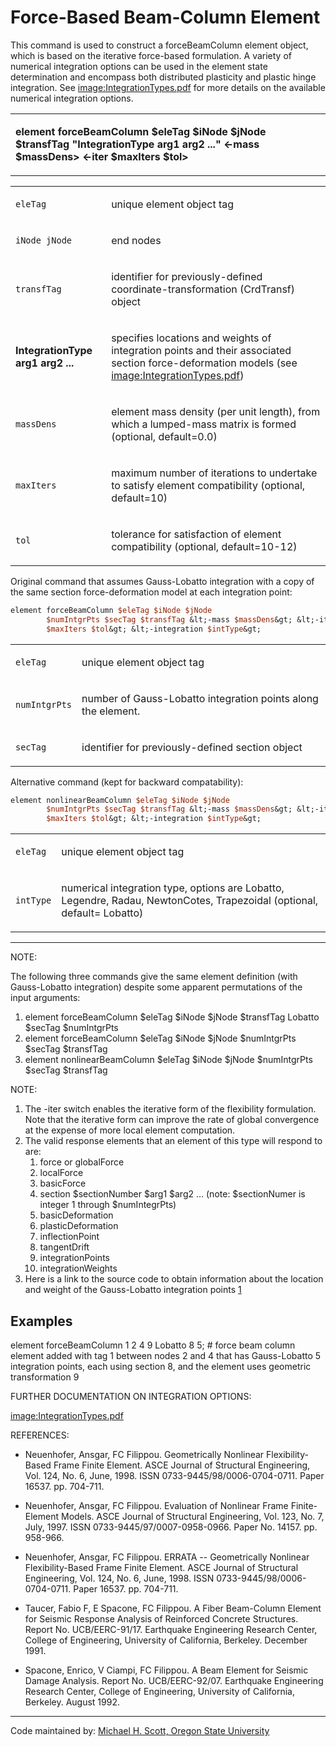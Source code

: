 # Force-Based Beam-Column Element

<p>This command is used to construct a forceBeamColumn element object,
which is based on the iterative force-based formulation. A variety of
numerical integration options can be used in the element state
determination and encompass both distributed plasticity and plastic
hinge integration. See <a href="image:IntegrationTypes.pdf"
title="wikilink">image:IntegrationTypes.pdf</a> for more details on the
available numerical integration options.</p>
<table>
<tbody>
<tr class="odd">
<td><p><strong>element forceBeamColumn $eleTag $iNode $jNode $transfTag
"IntegrationType arg1 arg2 ..." &lt;-mass $massDens&gt; &lt;-iter
$maxIters $tol&gt;</strong></p></td>
</tr>
</tbody>
</table>
<table>
<tbody>
<tr class="odd">
<td><code class="parameter-table-variable">eleTag</code></td>
<td><p>unique element object tag</p></td>
</tr>
<tr class="even">
<td><p><code class="parameter-table-variable">iNode jNode</code></p></td>
<td><p>end nodes</p></td>
</tr>
<tr class="odd">
<td><code class="parameter-table-variable">transfTag</code></td>
<td><p>identifier for previously-defined coordinate-transformation
(CrdTransf) object</p></td>
</tr>
<tr class="even">
<td><p><strong>IntegrationType arg1 arg2 ...</strong></p></td>
<td><p>specifies locations and weights of integration points and their
associated section force-deformation models (see <a
href="image:IntegrationTypes.pdf"
title="wikilink">image:IntegrationTypes.pdf</a>)</p></td>
</tr>
<tr class="odd">
<td><code class="parameter-table-variable">massDens</code></td>
<td><p>element mass density (per unit length), from which a lumped-mass
matrix is formed (optional, default=0.0)</p></td>
</tr>
<tr class="even">
<td><code class="parameter-table-variable">maxIters</code></td>
<td><p>maximum number of iterations to undertake to satisfy element
compatibility (optional, default=10)</p></td>
</tr>
<tr class="odd">
<td><code class="parameter-table-variable">tol</code></td>
<td><p>tolerance for satisfaction of element compatibility (optional,
default=10-12)</p></td>
</tr>
</tbody>
</table>
<p>Original command that assumes Gauss-Lobatto integration with a copy
of the same section force-deformation model at each integration
point:</p>

```tcl
element forceBeamColumn $eleTag $iNode $jNode
        $numIntgrPts $secTag $transfTag &lt;-mass $massDens&gt; &lt;-iter
        $maxIters $tol&gt; &lt;-integration $intType&gt;
```

<table>
<tbody>
<tr class="odd">
<td><code class="parameter-table-variable">eleTag</code></td>
<td><p>unique element object tag</p></td>
</tr>
<tr class="even">
<td><code class="parameter-table-variable">numIntgrPts</code></td>
<td><p>number of Gauss-Lobatto integration points along the
element.</p></td>
</tr>
<tr class="odd">
<td><code class="parameter-table-variable">secTag</code></td>
<td><p>identifier for previously-defined section object</p></td>
</tr>
</tbody>
</table>
<p>Alternative command (kept for backward compatability):</p>

```tcl
element nonlinearBeamColumn $eleTag $iNode $jNode
        $numIntgrPts $secTag $transfTag &lt;-mass $massDens&gt; &lt;-iter
        $maxIters $tol&gt; &lt;-integration $intType&gt;
```

<table>
<tbody>
<tr class="odd">
<td><code class="parameter-table-variable">eleTag</code></td>
<td><p>unique element object tag</p></td>
</tr>
<tr class="even">
<td><code class="parameter-table-variable">intType</code></td>
<td><p>numerical integration type, options are Lobatto, Legendre, Radau,
NewtonCotes, Trapezoidal (optional, default= Lobatto)</p></td>
</tr>
</tbody>
</table>
<hr />
<p>NOTE:</p>
<p>The following three commands give the same element definition (with
Gauss-Lobatto integration) despite some apparent permutations of the
input arguments:</p>
<ol>
<li>element forceBeamColumn $eleTag $iNode $jNode $transfTag Lobatto
$secTag $numIntgrPts</li>
<li>element forceBeamColumn $eleTag $iNode $jNode $numIntgrPts $secTag
$transfTag</li>
<li>element nonlinearBeamColumn $eleTag $iNode $jNode $numIntgrPts
$secTag $transfTag</li>
</ol>
<p>NOTE:</p>
<ol>
<li>The -iter switch enables the iterative form of the flexibility
formulation. Note that the iterative form can improve the rate of global
convergence at the expense of more local element computation.</li>
<li>The valid response elements that an element of this type will
respond to are:
<ol>
<li>force or globalForce</li>
<li>localForce</li>
<li>basicForce</li>
<li>section $sectionNumber $arg1 $arg2 ... (note: $sectionNumer is
integer 1 through $numIntegrPts)</li>
<li>basicDeformation</li>
<li>plasticDeformation</li>
<li>inflectionPoint</li>
<li>tangentDrift</li>
<li>integrationPoints</li>
<li>integrationWeights</li>
</ol></li>
<li>Here is a link to the source code to obtain information about the
location and weight of the Gauss-Lobatto integration points <a
href="http://opensees.berkeley.edu/WebSVN/filedetails.php?repname=OpenSees&amp;path=%2Ftrunk%2FSRC%2Felement%2FforceBeamColumn%2FLobattoBeamIntegration.cpp">1</a></li>
</ol>

## Examples

<p>element forceBeamColumn 1 2 4 9 Lobatto 8 5; # force beam column
element added with tag 1 between nodes 2 and 4 that has Gauss-Lobatto 5
integration points, each using section 8, and the element uses geometric
transformation 9</p>
<p>FURTHER DOCUMENTATION ON INTEGRATION OPTIONS:</p>
<p><a href="image:IntegrationTypes.pdf"
title="wikilink">image:IntegrationTypes.pdf</a></p>
<p>REFERENCES:</p>
<ul>
<li>Neuenhofer, Ansgar, FC Filippou. Geometrically Nonlinear
Flexibility-Based Frame Finite Element. ASCE Journal of Structural
Engineering, Vol. 124, No. 6, June, 1998. ISSN
0733-9445/98/0006-0704-0711. Paper 16537. pp. 704-711.</li>
</ul>
<ul>
<li>Neuenhofer, Ansgar, FC Filippou. Evaluation of Nonlinear Frame
Finite-Element Models. ASCE Journal of Structural Engineering, Vol. 123,
No. 7, July, 1997. ISSN 0733-9445/97/0007-0958-0966. Paper No. 14157.
pp. 958-966.</li>
</ul>
<ul>
<li>Neuenhofer, Ansgar, FC Filippou. ERRATA -- Geometrically Nonlinear
Flexibility-Based Frame Finite Element. ASCE Journal of Structural
Engineering, Vol. 124, No. 6, June, 1998. ISSN
0733-9445/98/0006-0704-0711. Paper 16537. pp. 704-711.</li>
</ul>
<ul>
<li>Taucer, Fabio F, E Spacone, FC Filippou. A Fiber Beam-Column Element
for Seismic Response Analysis of Reinforced Concrete Structures. Report
No. UCB/EERC-91/17. Earthquake Engineering Research Center, College of
Engineering, University of California, Berkeley. December 1991.</li>
</ul>
<ul>
<li>Spacone, Enrico, V Ciampi, FC Filippou. A Beam Element for Seismic
Damage Analysis. Report No. UCB/EERC-92/07. Earthquake Engineering
Research Center, College of Engineering, University of California,
Berkeley. August 1992.</li>
</ul>
<hr />
<p>Code maintained by: <a
href="http://web.engr.oregonstate.edu/~mhscott">Michael H. Scott, Oregon
State University</a></p>
